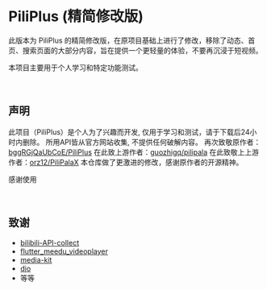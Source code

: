 # PiliPlus (精简修改版)

此版本为 PiliPlus 的精简修改版，在原项目基础上进行了修改，移除了动态、首页、搜索页面的大部分内容，旨在提供一个更轻量的体验，不要再沉浸于短视频。

本项目主要用于个人学习和特定功能测试。

<br/>

## 声明

此项目（PiliPlus）是个人为了兴趣而开发, 仅用于学习和测试，请于下载后24小时内删除。
所用API皆从官方网站收集, 不提供任何破解内容。
再次致敬原作者：[bggRGjQaUbCoE/PiliPlus](https://github.com/bggRGjQaUbCoE/PiliPlus)
在此致上游作者：[guozhigq/pilipala](https://github.com/guozhigq/pilipala)
在此致敬上上游作者：[orz12/PiliPalaX](https://github.com/orz12/PiliPalaX)
本仓库做了更激进的修改，感谢原作者的开源精神。

感谢使用


<br/>

## 致谢

- [bilibili-API-collect](https://github.com/SocialSisterYi/bilibili-API-collect)
- [flutter_meedu_videoplayer](https://github.com/zezo357/flutter_meedu_videoplayer)
- [media-kit](https://github.com/media-kit/media-kit)
- [dio](https://pub.dev/packages/dio)
- 等等
